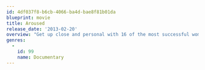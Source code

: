 ```yaml
---
id: 4df037f8-b6cb-4066-ba4d-bae8f81b01da
blueprint: movie
title: Aroused
release_date: '2013-02-20'
overview: "Get up close and personal with 16 of the most successful women in the adult film industry as they shed their clothes for an intimate photo shoot with director Deborah Anderson. As questions are asked, personal stories about their lives are revealed, from why they chose the business of sex to how they got into it in the first place. These porn stars have always been discreet about their private lives in the past, yet Anderson has a way of opening up a dialog allowing them to share more than just their naked skin on screen. Their true inner vulnerability is touching, yet the characters they have created are confident and intoxicating. Once you hear their stories, you'll never look at them in the same way again."
genres:
  -
    id: 99
    name: Documentary
---
```

